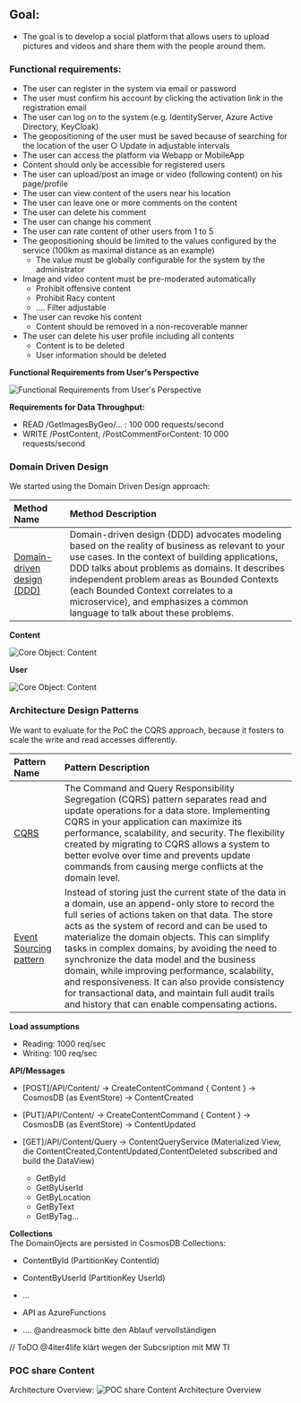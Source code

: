 ## Goal:
- The goal is to develop a social platform that allows users to upload pictures and videos and share them with the people around them.
 
### Functional requirements:
- The user can register in the system via email or password
- The user must confirm his account by clicking the activation link in the registration email
- The user can log on to the system (e.g. IdentityServer, Azure Active Directory, KeyCloak) 
- The geopositioning of the user must be saved because of searching for the location of the user
  ○ Update in adjustable intervals
- The user can access the platform via Webapp or MobileApp
- Content should only be accessible for registered users
- The user can upload/post an image or video (following content) on his page/profile
- The user can view content of the users near his location
- The user can leave one or more comments on the content
- The user can delete his comment
- The user can change his comment
- The user can rate content of other users from 1 to 5
- The geopositioning should be limited to the values configured by the service (100km as maximal distance as an example) 
  - The value must be globally configurable for the system by the administrator
- Image and video content must be pre-moderated automatically
  - Prohibit offensive content
  - Prohibit Racy content
  - …. Filter adjustable
- The user can revoke his content
  - Content should be removed in a non-recoverable manner
- The user can delete his user profile including all contents
  - Content is to be deleted
  - User information should be deleted

**Functional Requirements from User's Perspective**

![Functional Requirements from User's Perspective](./images/UserDevGramRequirements.png)

**Requirements for Data Throughput:**
-  READ /GetImagesByGeo/… : 100 000 requests/second
-  WRITE /PostContent, /PostCommentForContent: 10 000 requests/second

### Domain Driven Design 
We started using the Domain Driven Design approach:

|Method Name|Method Description|
|:-----------|:------------------|
|[Domain-driven design (DDD)](https://docs.microsoft.com/en-us/dotnet/architecture/microservices/microservice-ddd-cqrs-patterns/ddd-oriented-microservice "Domain-driven design (DDD)")|Domain-driven design (DDD) advocates modeling based on the reality of business as relevant to your use cases. In the context of building applications, DDD talks about problems as domains. It describes independent problem areas as Bounded Contexts (each Bounded Context correlates to a microservice), and emphasizes a common language to talk about these problems.|

**Content** 

![Core Object: Content](./images/CoreObjectContent.png)


**User**

![Core Object: Content](./images/CoreObjectUser.png)

### Architecture Design Patterns
We want to evaluate for the PoC the CQRS approach, because it fosters to scale the write and read accesses differently. 

|Pattern Name|Pattern Description|
|:-----------|:------------------|
|[CQRS](https://docs.microsoft.com/en-us/azure/architecture/patterns/cqrs "Command and Query Responsibility Segregation (CQRS) pattern")|The Command and Query Responsibility Segregation (CQRS) pattern separates read and update operations for a data store. Implementing CQRS in your application can maximize its performance, scalability, and security. The flexibility created by migrating to CQRS allows a system to better evolve over time and prevents update commands from causing merge conflicts at the domain level.|
|[Event Sourcing pattern](https://docs.microsoft.com/en-us/azure/architecture/patterns/event-sourcing "Event Sourcing pattern")|Instead of storing just the current state of the data in a domain, use an append-only store to record the full series of actions taken on that data. The store acts as the system of record and can be used to materialize the domain objects. This can simplify tasks in complex domains, by avoiding the need to synchronize the data model and the business domain, while improving performance, scalability, and responsiveness. It can also provide consistency for transactional data, and maintain full audit trails and history that can enable compensating actions.|

**Load assumptions**
- Reading: 1000 req/sec
- Writing: 100 req/sec


**API/Messages** 
- [POST]/API/Content/ -> CreateContentCommand { Content } -> CosmosDB (as EventStore) -> ContentCreated
- [PUT]/API/Content/ -> CreateContentCommand { Content } -> CosmosDB (as EventStore) -> ContentUpdated

- [GET]/API/Content/Query -> ContentQueryService (Materialized View, die ContentCreated,ContentUpdated,ContentDeleted subscribed and build the DataView)
  - GetById
  - GetByUserId
  - GetByLocation
  - GetByText
  - GetByTag...

**Collections**  
The DomainOjects are persisted in CosmosDB Collections:
- ContentById (PartitionKey ContentId)
- ContentByUserId (PartitionKey UserId)
- ...

- API as AzureFunctions 
- .... @andreasmock bitte den Ablauf vervollständigen

// ToDO
@4iter4life klärt wegen der Subcsription mit MW TI

### POC share Content

Architecture Overview:
![POC share Content Architecture Overview](./images/poc-content.png)

